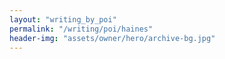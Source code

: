 ```yaml
---
layout: "writing_by_poi"
permalink: "/writing/poi/haines"
header-img: "assets/owner/hero/archive-bg.jpg"
---
```

